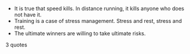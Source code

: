  - It is true that speed kills. In distance running, it kills anyone who does not have it.
 - Training is a case of stress management. Stress and rest, stress and rest.
 - The ultimate winners are willing to take ultimate risks.

3 quotes